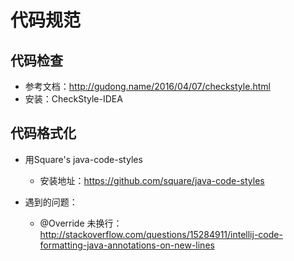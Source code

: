 代码规范
================




代码检查
------------

 * 参考文档：http://gudong.name/2016/04/07/checkstyle.html
 * 安装：CheckStyle-IDEA


代码格式化
-------

 * 用Square's java-code-styles
   * 安装地址：https://github.com/square/java-code-styles

 * 遇到的问题：
    * @Override 未换行： http://stackoverflow.com/questions/15284911/intellij-code-formatting-java-annotations-on-new-lines

